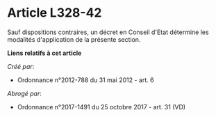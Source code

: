 # Article L328-42

Sauf dispositions contraires, un décret en Conseil d'Etat détermine les modalités d'application de la présente section.

**Liens relatifs à cet article**

_Créé par_:

  - Ordonnance n°2012-788 du 31 mai 2012 - art. 6

_Abrogé par_:

  - Ordonnance n°2017-1491 du 25 octobre 2017 - art. 31 (VD)
